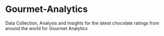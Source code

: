 # Gourmet-Analytics
Data Collection, Analysis and Insights for the latest chocolate ratings from around the world for Gourmet Analytics
